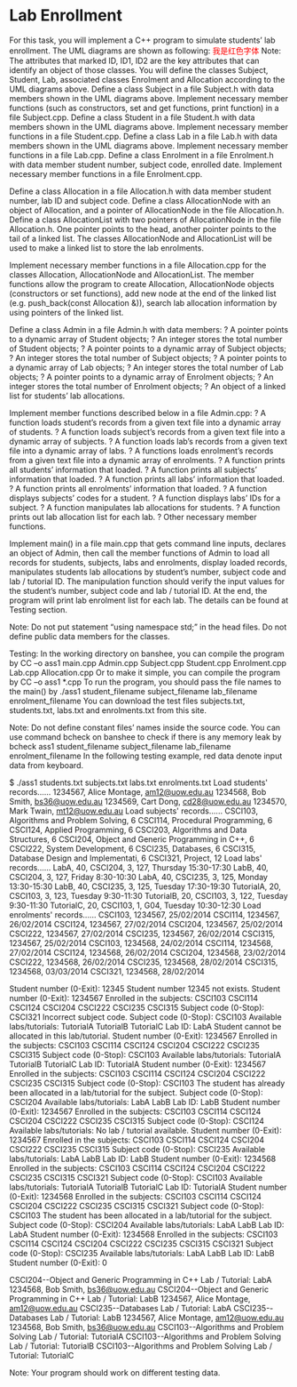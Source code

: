 Lab Enrollment
=================

For this task, you will implement a C++ program to simulate students’ lab enrollment. The UML diagrams are shown as following:
<font color="#FF0000">我是红色字体</font> 
Note: The attributes that marked ID, ID1, ID2 are the key attributes that can identify an object of those classes.
You will define the classes Subject, Student, Lab, associated classes Enrolment and Allocation according to the UML diagrams above.
Define a class Subject in a file Subject.h with data members shown in the UML diagrams above. Implement necessary member functions (such as constructors, set and get functions, print function) in a file Subject.cpp.
Define a class Student in a file Student.h with data members shown in the UML diagrams above. Implement necessary member functions in a file Student.cpp.
Define a class Lab in a file Lab.h with data members shown in the UML diagrams above. Implement necessary member functions in a file Lab.cpp.
Define a class Enrolment in a file Enrolment.h with data member student number, subject code, enrolled date. Implement necessary member functions in a file Enrolment.cpp.

Define a class Allocation in a file Allocation.h with data member student number, lab ID and subject code. Define a class AllocationNode with an object of Allocation, and a pointer of AllocationNode in the file Allocation.h. Define a class AllocationList with two pointers of AllocationNode in the file Allocation.h. One pointer points to the head, another pointer points to the tail of a linked list. The classes AllocationNode and AllocationList will be used to make a linked list to store the lab enrolments.

Implement necessary member functions in a file Allocation.cpp for the classes Allocation, AllocationNode and AllocationList. The member functions allow the program to create Allocation, AllocationNode objects (constructors or set functions), add new node at the end of the linked list (e.g. push_back(const Allocation &)), search lab allocation information by using pointers of the linked list.

Define a class Admin in a file Admin.h with data members:
? A pointer points to a dynamic array of Student objects;
? An integer stores the total number of Student objects;
? A pointer points to a dynamic array of Subject objects;
? An integer stores the total number of Subject objects;
? A pointer points to a dynamic array of Lab objects;
? An integer stores the total number of Lab objects;
? A pointer points to a dynamic array of Enrolment objects;
? An integer stores the total number of Enrolment objects;
? An object of a linked list for students’ lab allocations.

Implement member functions described below in a file Admin.cpp:
? A function loads student’s records from a given text file into a dynamic array of students.
? A function loads subject’s records from a given text file into a dynamic array of subjects.
? A function loads lab’s records from a given text file into a dynamic array of labs.
? A functions loads enrolment’s records from a given text file into a dynamic array of enrolments.
? A function prints all students’ information that loaded.
? A function prints all subjects’ information that loaded.
? A function prints all labs’ information that loaded.
? A function prints all enrolments’ information that loaded.
? A function displays subjects’ codes for a student.
? A function displays labs’ IDs for a subject.
? A function manipulates lab allocations for students.
? A function prints out lab allocation list for each lab.
? Other necessary member functions.

Implement main() in a file main.cpp that gets command line inputs, declares an object of Admin, then call the member functions of Admin to load all records for students, subjects, labs and enrolments, display loaded records, manipulates students lab allocations by student’s number, subject code and lab / tutorial ID. The manipulation function should verify the input values for the student’s number, subject code and lab / tutorial ID. At the end, the program will print lab enrolment list for each lab. The details can be found at Testing section.

Note: Do not put statement “using namespace std;” in the head files. Do not define public data members for the classes.

Testing:
In the working directory on banshee, you can compile the program by
CC –o ass1 main.cpp Admin.cpp Subject.cpp Student.cpp Enrolment.cpp Lab.cpp
Allocation.cpp
Or to make it simple, you can compile the program by
CC –o ass1 *.cpp
To run the program, you should pass the file names to the main() by
./ass1 student_filename subject_filename lab_filename enrolment_filename
You can download the test files subjects.txt, students.txt, labs.txt and enrolments.txt from this site.

Note: Do not define constant files’ names inside the source code.
You can use command bcheck on banshee to check if there is any memory leak by
bcheck ass1 student_filename subject_filename lab_filename enrolment_filename
In the following testing example, red data denote input data from keyboard.

$ ./ass1 students.txt subjects.txt labs.txt enrolments.txt
Load students' records......
1234567, Alice Montage, am12@uow.edu.au
1234568, Bob Smith, bs36@uow.edu.au
1234569, Cart Dong, cd28@uow.edu.au
1234570, Mark Twain, mt12@uow.edu.au
Load subjects' records......
CSCI103, Algorithms and Problem Solving, 6
CSCI114, Procedural Programming, 6
CSCI124, Applied Programming, 6
CSCI203, Algorithms and Data Structures, 6
CSCI204, Object and Generic Programming in C++, 6
CSCI222, System Development, 6
CSCI235, Databases, 6
CSCI315, Database Design and Implementati, 6
CSCI321, Project, 12
Load labs' records......
LabA, 40, CSCI204, 3, 127, Thursday 15:30-17:30
LabB, 40, CSCI204, 3, 127, Friday 8:30-10:30
LabA, 40, CSCI235, 3, 125, Monday 13:30-15:30
LabB, 40, CSCI235, 3, 125, Tuesday 17:30-19:30
TutorialA, 20, CSCI103, 3, 123, Tuesday 9:30-11:30
TutorialB, 20, CSCI103, 3, 122, Tuesday 9:30-11:30
TutorialC, 20, CSCI103, 1, G04, Tuesday 10:30-12:30
Load enrolments' records......
CSCI103, 1234567, 25/02/2014
CSCI114, 1234567, 26/02/2014
CSCI124, 1234567, 27/02/2014
CSCI204, 1234567, 25/02/2014
CSCI222, 1234567, 27/02/2014
CSCI235, 1234567, 26/02/2014
CSCI315, 1234567, 25/02/2014
CSCI103, 1234568, 24/02/2014
CSCI114, 1234568, 27/02/2014
CSCI124, 1234568, 26/02/2014
CSCI204, 1234568, 23/02/2014
CSCI222, 1234568, 26/02/2014
CSCI235, 1234568, 28/02/2014
CSCI315, 1234568, 03/03/2014
CSCI321, 1234568, 28/02/2014

Student number (0-Exit): 12345
Student number 12345 not exists.
Student number (0-Exit): 1234567
Enrolled in the subjects: CSCI103 CSCI114 CSCI124 CSCI204 CSCI222 CSCI235
CSCI315
Subject code (0-Stop): CSCI321
Incorrect subject code.
Subject code (0-Stop): CSCI103
Available labs/tutorials: TutorialA TutorialB TutorialC
Lab ID: LabA
Student cannot be allocated in this lab/tutorial.
Student number (0-Exit): 1234567
Enrolled in the subjects: CSCI103 CSCI114 CSCI124 CSCI204 CSCI222 CSCI235
CSCI315
Subject code (0-Stop): CSCI103
Available labs/tutorials: TutorialA TutorialB TutorialC
Lab ID: TutorialA
Student number (0-Exit): 1234567
Enrolled in the subjects: CSCI103 CSCI114 CSCI124 CSCI204 CSCI222 CSCI235
CSCI315
Subject code (0-Stop): CSCI103
The student has already been allocated in a lab/tutorial for the subject.
Subject code (0-Stop): CSCI204
Available labs/tutorials: LabA LabB
Lab ID: LabB
Student number (0-Exit): 1234567
Enrolled in the subjects: CSCI103 CSCI114 CSCI124 CSCI204 CSCI222 CSCI235
CSCI315
Subject code (0-Stop): CSCI124
Available labs/tutorials: No lab / tutorial available.
Student number (0-Exit): 1234567
Enrolled in the subjects: CSCI103 CSCI114 CSCI124 CSCI204 CSCI222 CSCI235
CSCI315
Subject code (0-Stop): CSCI235
Available labs/tutorials: LabA LabB
Lab ID: LabB
Student number (0-Exit): 1234568
Enrolled in the subjects: CSCI103 CSCI114 CSCI124 CSCI204 CSCI222 CSCI235
CSCI315 CSCI321
Subject code (0-Stop): CSCI103
Available labs/tutorials: TutorialA TutorialB TutorialC
Lab ID: TutorialA
Student number (0-Exit): 1234568
Enrolled in the subjects: CSCI103 CSCI114 CSCI124 CSCI204 CSCI222 CSCI235
CSCI315 CSCI321
Subject code (0-Stop): CSCI103
The student has been allocated in a lab/tutorial for the subject.
Subject code (0-Stop): CSCI204
Available labs/tutorials: LabA LabB
Lab ID: LabA
Student number (0-Exit): 1234568
Enrolled in the subjects: CSCI103 CSCI114 CSCI124 CSCI204 CSCI222 CSCI235
CSCI315 CSCI321
Subject code (0-Stop): CSCI235
Available labs/tutorials: LabA LabB
Lab ID: LabB
Student number (0-Exit): 0

CSCI204--Object and Generic Programming in C++
Lab / Tutorial: LabA
1234568, Bob Smith, bs36@uow.edu.au
CSCI204--Object and Generic Programming in C++
Lab / Tutorial: LabB
1234567, Alice Montage, am12@uow.edu.au
CSCI235--Databases
Lab / Tutorial: LabA
CSCI235--Databases
Lab / Tutorial: LabB
1234567, Alice Montage, am12@uow.edu.au
1234568, Bob Smith, bs36@uow.edu.au
CSCI103--Algorithms and Problem Solving
Lab / Tutorial: TutorialA
CSCI103--Algorithms and Problem Solving
Lab / Tutorial: TutorialB
CSCI103--Algorithms and Problem Solving
Lab / Tutorial: TutorialC

Note: Your program should work on different testing data.
